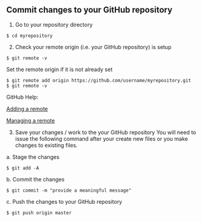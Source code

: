 ## Commit changes to your GitHub repository

1. Go to your repository directory
```console
$ cd myrepository
```
2. Check your remote origin (i.e. your GitHub repository) is setup
```console
$ git remote -v
```
Set the remote origin if it is not already set
```console
$ git remote add origin https://github.com/username/myrepository.git
$ git remote -v
```
GitHub Help:

[Adding a remote](https://help.github.com/articles/adding-a-remote/)

[Managing a remote](https://help.github.com/categories/managing-remotes/)

3. Save your changes / work to the your GitHub repository
You will need to issue the following command after your create new files or you make changes to existing files.

a. Stage the changes
```console
$ git add -A
```
b. Commit the changes
```console
$ git commit -m "provide a meaningful message"
```
c. Push the changes to your GitHub repository
```console
$ git push origin master
```
